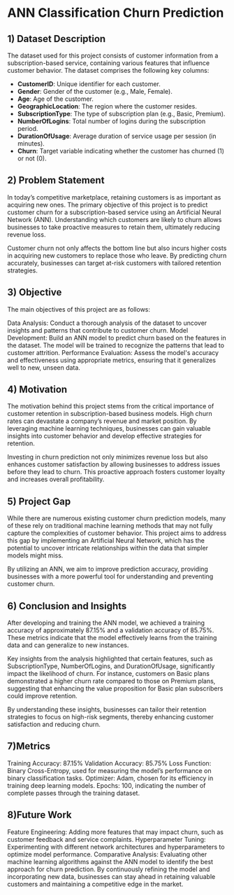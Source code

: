 # ANN Classification Churn Prediction
## 1) Dataset Description
The dataset used for this project consists of customer information from a subscription-based service, containing various features that influence customer behavior. The dataset comprises the following key columns:

- **CustomerID**: Unique identifier for each customer.
- **Gender**: Gender of the customer (e.g., Male, Female).
- **Age**: Age of the customer.
- **GeographicLocation**: The region where the customer resides.
- **SubscriptionType**: The type of subscription plan (e.g., Basic, Premium).
- **NumberOfLogins**: Total number of logins during the subscription period.
- **DurationOfUsage**: Average duration of service usage per session (in minutes).
- **Churn**: Target variable indicating whether the customer has churned (1) or not (0).



## 2) Problem Statement
In today’s competitive marketplace, retaining customers is as important as acquiring new ones. The primary objective of this project is to predict customer churn for a subscription-based service using an Artificial Neural Network (ANN). Understanding which customers are likely to churn allows businesses to take proactive measures to retain them, ultimately reducing revenue loss.

Customer churn not only affects the bottom line but also incurs higher costs in acquiring new customers to replace those who leave. By predicting churn accurately, businesses can target at-risk customers with tailored retention strategies.

## 3) Objective
The main objectives of this project are as follows:

Data Analysis: Conduct a thorough analysis of the dataset to uncover insights and patterns that contribute to customer churn.
Model Development: Build an ANN model to predict churn based on the features in the dataset. The model will be trained to recognize the patterns that lead to customer attrition.
Performance Evaluation: Assess the model's accuracy and effectiveness using appropriate metrics, ensuring that it generalizes well to new, unseen data.

## 4) Motivation
The motivation behind this project stems from the critical importance of customer retention in subscription-based business models. High churn rates can devastate a company’s revenue and market position. By leveraging machine learning techniques, businesses can gain valuable insights into customer behavior and develop effective strategies for retention.

Investing in churn prediction not only minimizes revenue loss but also enhances customer satisfaction by allowing businesses to address issues before they lead to churn. This proactive approach fosters customer loyalty and increases overall profitability.

## 5) Project Gap
While there are numerous existing customer churn prediction models, many of these rely on traditional machine learning methods that may not fully capture the complexities of customer behavior. This project aims to address this gap by implementing an Artificial Neural Network, which has the potential to uncover intricate relationships within the data that simpler models might miss.

By utilizing an ANN, we aim to improve prediction accuracy, providing businesses with a more powerful tool for understanding and preventing customer churn.

## 6) Conclusion and Insights
After developing and training the ANN model, we achieved a training accuracy of approximately 87.15% and a validation accuracy of 85.75%. These metrics indicate that the model effectively learns from the training data and can generalize to new instances.

Key insights from the analysis highlighted that certain features, such as SubscriptionType, NumberOfLogins, and DurationOfUsage, significantly impact the likelihood of churn. For instance, customers on Basic plans demonstrated a higher churn rate compared to those on Premium plans, suggesting that enhancing the value proposition for Basic plan subscribers could improve retention.

By understanding these insights, businesses can tailor their retention strategies to focus on high-risk segments, thereby enhancing customer satisfaction and reducing churn.

## 7)Metrics
Training Accuracy: 87.15%
Validation Accuracy: 85.75%
Loss Function: Binary Cross-Entropy, used for measuring the model’s performance on binary classification tasks.
Optimizer: Adam, chosen for its efficiency in training deep learning models.
Epochs: 100, indicating the number of complete passes through the training dataset.

## 8)Future Work
Feature Engineering: Adding more features that may impact churn, such as customer feedback and service complaints.
Hyperparameter Tuning: Experimenting with different network architectures and hyperparameters to optimize model performance.
Comparative Analysis: Evaluating other machine learning algorithms against the ANN model to identify the best approach for churn prediction.
By continuously refining the model and incorporating new data, businesses can stay ahead in retaining valuable customers and maintaining a competitive edge in the market.
